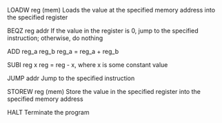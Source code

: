 LOADW reg (mem)
	Loads the value at the specified memory address into the specified register

BEQZ reg addr
	If the value in the register is 0, jump to the specified instruction; otherwise, do nothing

ADD reg_a reg_b
	reg_a = reg_a + reg_b

SUBI reg x
	reg = reg - x, where x is some constant value

JUMP addr
	Jump to the specified instruction

STOREW reg (mem)
	Store the value in the specified register into the specified memory address

HALT
	Terminate the program